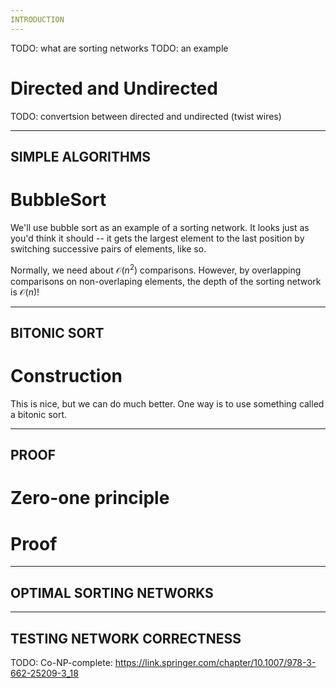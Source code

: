 ```yaml
---
INTRODUCTION
---
```


TODO: what are sorting networks
TODO: an example

# Directed and Undirected
TODO: convertsion between directed and undirected (twist wires)

---
SIMPLE ALGORITHMS
---

# BubbleSort
We'll use bubble sort as an example of a sorting network. It looks just as you'd think it should -- it gets the largest element to the last position by switching successive pairs of elements, like so.

Normally, we need about $\mathcal{O}(n^2)$ comparisons. However, by overlapping comparisons on non-overlaping elements, the depth of the sorting network is $\mathcal{O}(n)$!

---
BITONIC SORT
---

# Construction
This is nice, but we can do much better. One way is to use something called a bitonic sort.

---
PROOF
---

# Zero-one principle

# Proof

---
OPTIMAL SORTING NETWORKS
---

---
TESTING NETWORK CORRECTNESS
---

TODO: Co-NP-complete: https://link.springer.com/chapter/10.1007/978-3-662-25209-3_18
